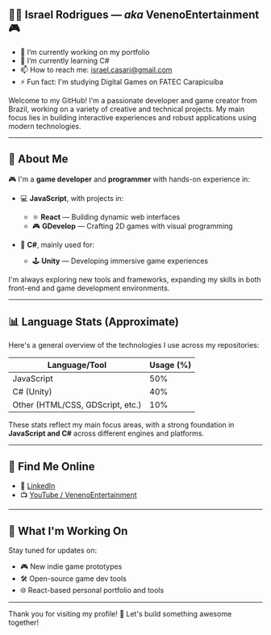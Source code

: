 ## 👨‍💻 Israel Rodrigues — *aka* VenenoEntertainment 🎮

- 🔭 I’m currently working on my portfolio
- 🌱 I’m currently learning C#
- 📫 How to reach me: israel.casari@gmail.com
- ⚡ Fun fact: I'm studying Digital Games on FATEC Carapicuíba


Welcome to my GitHub! I'm a passionate developer and game creator from Brazil, working on a variety of creative and technical projects. My main focus lies in building interactive experiences and robust applications using modern technologies.

---

## 🚀 About Me

🎮 I'm a **game developer** and **programmer** with hands-on experience in:

- 💻 **JavaScript**, with projects in:
  - ⚛️ **React** — Building dynamic web interfaces
  - 🎮 **GDevelop** — Crafting 2D games with visual programming

- 🧠 **C#**, mainly used for:
  - 🕹️ **Unity** — Developing immersive game experiences

I'm always exploring new tools and frameworks, expanding my skills in both front-end and game development environments.

---

## 📊 Language Stats (Approximate)

Here's a general overview of the technologies I use across my repositories:

| Language/Tool | Usage (%) |
|---------------|-----------|
| JavaScript    | 50%       |
| C# (Unity)    | 40%       |
| Other (HTML/CSS, GDScript, etc.) | 10% |

These stats reflect my main focus areas, with a strong foundation in **JavaScript and C#** across different engines and platforms.

---

## 🔗 Find Me Online

- 💼 [LinkedIn](https://www.linkedin.com/in/israelcasari/)
- 📺 [YouTube / VenenoEntertainment](https://www.youtube.com/@mcveneno3528)

---

## 🧠 What I'm Working On

Stay tuned for updates on:

- 🎮 New indie game prototypes
- 🛠️ Open-source game dev tools
- 🌐 React-based personal portfolio and tools

---

Thank you for visiting my profile! 🚀 Let's build something awesome together!
